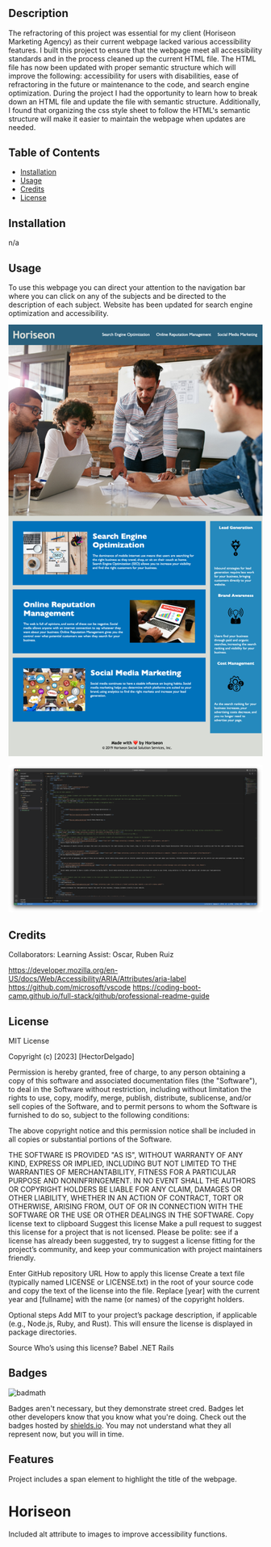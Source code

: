 # <Horiseon Marketing Agency>

## Description

The refractoring of this project was essential for my client (Horiseon Marketing Agency) as their current webpage lacked various accessibility features. I built this project to ensure that the webpage meet all accessibility standards and in the process cleaned up the current HTML file. The HTML file has now been updated with proper semantic structure which will improve the following: accessibility for users with disabilities, ease of refractoring in the future or maintenance to the code, and search engine optimization. During the project I had the opportunity to learn how to break down an HTML file and update the file with semantic structure. Additionally, I found that organizing the css style sheet to follow the HTML's semantic structure will make it easier to maintain the webpage when updates are needed. 

## Table of Contents

- [Installation](#installation)
- [Usage](#usage)
- [Credits](#credits)
- [License](#license)

## Installation

n/a

## Usage

To use this webpage you can direct your attention to the navigation bar where you can  click on any of the subjects and be directed to the description of each subject. Website has been updated for search engine optimization and accessibility. 

![alt text](assets/images/_index.html.png)

![alt text](assets/images/Project_Image.png)

## Credits

Collaborators:
Learning Assist: Oscar, Ruben Ruiz

https://developer.mozilla.org/en-US/docs/Web/Accessibility/ARIA/Attributes/aria-label
https://github.com/microsoft/vscode
https://coding-boot-camp.github.io/full-stack/github/professional-readme-guide

## License

MIT License

Copyright (c) [2023] [HectorDelgado]

Permission is hereby granted, free of charge, to any person obtaining a copy
of this software and associated documentation files (the "Software"), to deal
in the Software without restriction, including without limitation the rights
to use, copy, modify, merge, publish, distribute, sublicense, and/or sell
copies of the Software, and to permit persons to whom the Software is
furnished to do so, subject to the following conditions:

The above copyright notice and this permission notice shall be included in all
copies or substantial portions of the Software.

THE SOFTWARE IS PROVIDED "AS IS", WITHOUT WARRANTY OF ANY KIND, EXPRESS OR
IMPLIED, INCLUDING BUT NOT LIMITED TO THE WARRANTIES OF MERCHANTABILITY,
FITNESS FOR A PARTICULAR PURPOSE AND NONINFRINGEMENT. IN NO EVENT SHALL THE
AUTHORS OR COPYRIGHT HOLDERS BE LIABLE FOR ANY CLAIM, DAMAGES OR OTHER
LIABILITY, WHETHER IN AN ACTION OF CONTRACT, TORT OR OTHERWISE, ARISING FROM,
OUT OF OR IN CONNECTION WITH THE SOFTWARE OR THE USE OR OTHER DEALINGS IN THE
SOFTWARE.
Copy license text to clipboard
Suggest this license
Make a pull request to suggest this license for a project that is not licensed. Please be polite: see if a license has already been suggested, try to suggest a license fitting for the project’s community, and keep your communication with project maintainers friendly.

Enter GitHub repository URL
How to apply this license
Create a text file (typically named LICENSE or LICENSE.txt) in the root of your source code and copy the text of the license into the file. Replace [year] with the current year and [fullname] with the name (or names) of the copyright holders.

Optional steps
Add MIT to your project’s package description, if applicable (e.g., Node.js, Ruby, and Rust). This will ensure the license is displayed in package directories.

 Source
Who’s using this license?
Babel
.NET
Rails

## Badges

![badmath](https://img.shields.io/github/languages/top/nielsenjared/badmath)

Badges aren't necessary, but they demonstrate street cred. Badges let other developers know that you know what you're doing. Check out the badges hosted by [shields.io](https://shields.io/). You may not understand what they all represent now, but you will in time.

## Features

Project includes a span element to highlight the title of the webpage. <h1><span class="seo">Horiseon</span></h1>
Included alt attribute to images to improve accessibility functions. 
